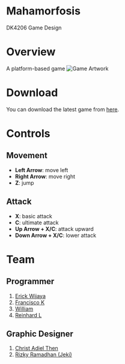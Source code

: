 # Mahamorfosis
DK4206 Game Design

# Overview
A platform-based game
![Game Artwork](https://github.com/wijayaerick/mahamorfosis-game/blob/master/Assets/Graphics/MainMenu/Main_BG_with_TS.jpg "Game Artwork")

# Download
You can download the latest game from [here](https://github.com/wijayaerick/mahamorfosis-game/releases). 

# Controls
## Movement
* **Left Arrow**: move left
* **Right Arrow**: move right
* **Z**: jump
## Attack
* **X**: basic attack
* **C**: ultimate attack
* **Up Arrow + X/C**: attack upward
* **Down Arrow + X/C**: lower attack

# Team
## Programmer
1. [Erick Wijaya](https://github.com/wijayaerick)
2. [Francisco K](https://github.com/FranciscoKen)
2. [William](https://github.com/sutantowilliam)
3. [Reinhard L](https://github.com/reinhardlinardi)
## Graphic Designer
1. [Christ Adiel Then](https://www.facebook.com/christ.then)
2. [Rizky Ramadhan (Jeki)](https://www.artstation.com/re_jeki)

